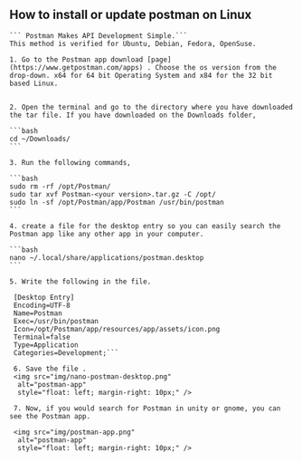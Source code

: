 ## How to install or update postman on Linux

    ``` Postman Makes API Development Simple.```
    This method is verified for Ubuntu, Debian, Fedora, OpenSuse.

    1. Go to the Postman app download [page](https://www.getpostman.com/apps) . Choose the os version from the drop-down. x64 for 64 bit Operating System and x84 for the 32 bit based Linux.


    2. Open the terminal and go to the directory where you have downloaded the tar file. If you have downloaded on the Downloads folder,  
   
    ```bash
    cd ~/Downloads/
    ```

    3. Run the following commands,
   
    ```bash
    sudo rm -rf /opt/Postman/
    sudo tar xvf Postman-<your version>.tar.gz -C /opt/
    sudo ln -sf /opt/Postman/app/Postman /usr/bin/postman
    ```

    4. create a file for the desktop entry so you can easily search the Postman app like any other app in your computer.
   
    ```bash
    nano ~/.local/share/applications/postman.desktop
    ```

    5. Write the following in the file.
   ```
    [Desktop Entry]
    Encoding=UTF-8
    Name=Postman
    Exec=/usr/bin/postman
    Icon=/opt/Postman/app/resources/app/assets/icon.png
    Terminal=false
    Type=Application
    Categories=Development;```

    6. Save the file .
    <img src="img/nano-postman-desktop.png" 
     alt="postman-app"
     style="float: left; margin-right: 10px;" />

    7. Now, if you would search for Postman in unity or gnome, you can see the Postman app. 

    <img src="img/postman-app.png" 
     alt="postman-app"
     style="float: left; margin-right: 10px;" />